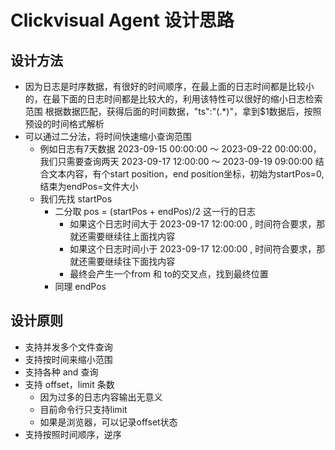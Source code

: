 # Clickvisual Agent 设计思路
## 设计方法
* 因为日志是时序数据，有很好的时间顺序，在最上面的日志时间都是比较小的，在最下面的日志时间都是比较大的，利用该特性可以很好的缩小日志检索范围
根据数据匹配，获得后面的时间数据，"ts":"(.*)"，拿到$1数据后，按照预设的时间格式解析
* 可以通过二分法，将时间快速缩小查询范围
  * 例如日志有7天数据 2023-09-15 00:00:00 ～ 2023-09-22 00:00:00，我们只需要查询两天 2023-09-17 12:00:00 ～ 2023-09-19 09:00:00
  结合文本内容，有个start position，end position坐标，初始为startPos=0,结束为endPos=文件大小
  * 我们先找 startPos
    * 二分取 pos = (startPos + endPos)/2 这一行的日志
      * 如果这个日志时间大于 2023-09-17 12:00:00 , 时间符合要求，那就还需要继续往上面找内容
      * 如果这个日志时间小于 2023-09-17 12:00:00 , 时间符合要求，那就还需要继续往下面找内容
      * 最终会产生一个from 和 to的交叉点，找到最终位置
    * 同理 endPos
## 设计原则
* 支持并发多个文件查询
* 支持按时间来缩小范围
* 支持各种 and 查询
* 支持 offset，limit 条数
  * 因为过多的日志内容输出无意义
  * 目前命令行只支持limit
  * 如果是浏览器，可以记录offset状态
* 支持按照时间顺序，逆序